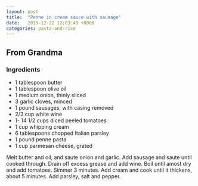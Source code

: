 ```yaml
---
layout: post
title:  "Penne in cream sauce with sausage"
date:   2019-12-22 12:03:49 +0000
categories: pasta-and-rice
---
```


## From Grandma
### Ingredients
* 1 tablespoon butter
* 1 tablespoon olive oil 
* 1 medium onion, thinly sliced
* 3 garlic cloves, minced
* 1 pound sausages, with casing removed
* 2/3 cup white wine
* 1- 14 1/2 cups diced peeled tomatoes
* 1 cup whipping cream
* 6 tablespoons chopped Italian parsley
* 1 pound penne pasta
* 1 cup parmesan cheese, grated


Melt butter and oil, and saute onion and garlic. Add sausage and saute until cooked through. Drain off excess grease and add wine. Boil until amost dry and add tomatoes. Simmer 3 minutes. Add cream and cook until it thickens, about 5 minutes. Add parsley, salt and pepper.

